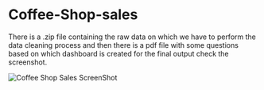 # Coffee-Shop-sales
There is a .zip file containing the raw data on which we have to perform the data cleaning process and then there is a pdf file with some questions based on which dashboard is created for the final output check the screenshot.

![Coffee Shop Sales ScreenShot](https://github.com/user-attachments/assets/da5ca9ee-7a30-446d-aaa5-de8ac9267fa5)
